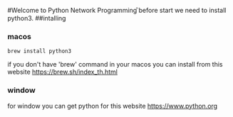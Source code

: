 #Welcome to Python Network Programming
ิbefore start we need to install python3.
##intalling
### macos
```
brew install python3
```
if you don't have 'brew' command in your macos you can install from this website https://brew.sh/index_th.html

### window
for window you can get python for this website https://www.python.org


